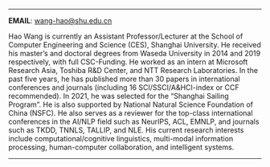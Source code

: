 
---

**EMAIL**: <wang-hao@shu.edu.cn>

Hao Wang is currently an Assistant Professor/Lecturer at the School of Computer Engineering and Science (CES), Shanghai University. He received his master’s and doctoral degrees from Waseda University in 2014 and 2019 respectively, with full CSC-Funding. He worked as an intern at Microsoft Research Asia, Toshiba R&D Center, and NTT Research Laboratories. In the past five years, he has published more than 30 papers in international conferences and journals (including 16 SCI/SSCI/A&HCI-index or CCF recommended). In 2021, he was selected for the “Shanghai Sailing Program”. He is also supported by National Natural Science Foundation of China (NSFC). He also serves as a reviewer for the top-class international conferences in the AI/NLP field such as NeurIPS, ACL, EMNLP, and journals such as TKDD, TNNLS, TALLIP, and NLE. His current research interests include computational/cognitive linguistics, multi-modal information processing, human-computer collaboration, and intelligent systems.

---